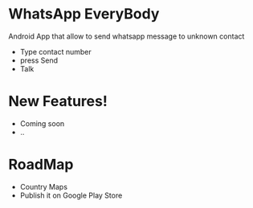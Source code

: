 # WhatsApp EveryBody

Android App that allow to send whatsapp message to unknown contact

  - Type contact number
  - press Send
  - Talk

# New Features!

  - Coming soon
  - ..

# RoadMap
  - Country Maps
  - Publish it on Google Play Store
